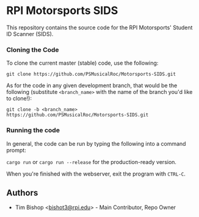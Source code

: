 # RPI Motorsports SIDS

This repository contains the source code for the RPI Motorsports' Student ID Scanner (SIDS).

### Cloning the Code

To clone the current master (stable) code, use the following:

`git clone https://github.com/PSMusicalRoc/Motorsports-SIDS.git`

As for the code in any given development branch, that would be the following (substitute `<branch_name>` with the name of the branch you'd like to clone!):

`git clone -b <branch_name> https://github.com/PSMusicalRoc/Motorsports-SIDS.git`


### Running the code

In general, the code can be run by typing the following into a command prompt:

`cargo run` or `cargo run --release` for the production-ready version.

When you're finished with the webserver, exit the program with `CTRL-C`.


## Authors

- Tim Bishop \<bishot3@rpi.edu> - Main Contributor, Repo Owner